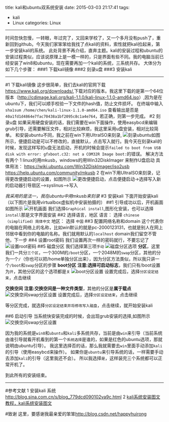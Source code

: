 title: kali和ubuntu双系统安装
date: 2015-03-03 21:17:41
tags:
- kali
- Linux
categories: Linux
---

时间忽快忽慢，一转眼，年过完了，又回来学校了，又一个多月没有push了，重新回到github。今天我们家笨笨给我找了点kali的资料，索性就把kali捡起来，第一步安装kali的系统。
此处背景不再介绍，直奔主题。kali的安装过程和ubuntu的安装过程类似，应该说原理上是一模一样的，只是界面有些不同。我的电脑当前已经安装了win8和ubuntu，现在需要再加一个kali的系统，三系统共存。
大体分为如下几个步骤：
###1 下载kali镜像
###2 刻录u盘
###3 安装kali
<!-- more -->
---
#1 下载kali镜像
这步很简单，我们去kali的官网下载<https://www.kali.org/downloads/>,下载对应的版本。我这里下载的是第一个64位版本（<http://cdimage.kali.org/kali-1.1.0/kali-linux-1.1.0-amd64.iso>）,因为是在ubuntu下，我们可以顺手校验一下文件的hash值，防止文件损坏。
在终端中输入``` sha1sum /home/chen/kali-linux-1.1.0-amd64.iso```
查看输出是否是`40a1fd1d4864e7fac70438a1bf2095c8c1a4e764`，若正确，则第一步完成。
#2 刻录u盘
如果采用硬盘安装的话，我们需要在win下面操作，使用easybcd来编辑grub引导，还需要解压文件，相对比较麻烦，我这里采用u盘安装，相对比较简单。
和安装ubuntu不同，我之前在win下用UltraISO来刻录,
![刻录ubuntu](http://ww3.sinaimg.cn/large/692869a3gw1epsvwgs1rqj20fa0c676e.jpg)如图所示，便捷启动是可以不修改的，直接默认，点击写入就行。我今天在刻录kali的时候，发现这样写的u盘无法启动，开机的时候会提示`failed to boot from USB disk with error: gfxboot.c32: not a COM32R Image boot:`的错误。
解决方法有两个
1 linux的用mkusb，windows的用Win32DiskImager 来制作U盘启动
具体用法：
https://wiki.ubuntu.com/Win32DiskImager/iso2usb
https://help.ubuntu.com/community/mkusb
2 在win下用UltraISO来刻录，记得更改便捷启动的设置，如图所示
![更改便捷启动](http://ww4.sinaimg.cn/large/692869a3gw1epsw409qr3j20go09rjtp.jpg)，点击便捷启动->选择写入新的启动器引导扇区——>syslinus——>写入

*我采用的是法一，我在ubuntu中用mkusb来刻录*
#3 安装kali
下面开始安装kali（以下图片是我用virtualbox虚拟机中安装拍摄的）
##1 引导成功以后，开机画面如图所示
![开机画面](http://ww1.sinaimg.cn/large/692869a3gw1eptme5jxk5j20ne0hcjwf.jpg)
我们选择`Graphical install`,图形化安装，也可以选择`install`那是文字界面安装
##2 选择语言，地区
语言： 选择 `chinese（simplified）简体中文`
地区： 选择 `中国`
##3 配置网络名称和domain
这个代表你的电脑在网络上的名称，比如win默认的就是pc-2000123131，也就是别人在网上邻居中看到你的电脑的名称。我们就用默认的`localhost`
domain我们留空不管他，下一步
##4 设置root密码
我们设置两次一样的密码就行，不要忘记了
![设置root密码](http://ww2.sinaimg.cn/large/692869a3gw1eptmmnvzlnj20ne0hcdih.jpg)
##5 磁盘分区
我们选择第三项`手动`
![磁盘分区选项](http://ww4.sinaimg.cn/large/692869a3gw1eptmp2uw4ij20ne0hc42t.jpg)
**分区**，这里我们一共分`三个区`，一个300M的`/boot`分区，一个2048M的`swap`分区，其他的分为一个`/`（你也可以把/home单独分区出来），因为分区方法类似，所以我只讲一个`/boot`和`swap`分区的步骤
**boot分区**
**注意:**选择**可启动标志**，我们只有/boot设置为`开`，其他分区的这个选项都是`关`
![boot分区设置](http://ww1.sinaimg.cn/large/692869a3gw1eptmu4nonsj20ne0hctbb.jpg)
设置完成后，选择`分区设定结束`，点击继续

**交换空间**
**注意:**交换空间是一种**文件类型**，其他的分区是**属于载点**
![交换空间swap分区设置](http://ww1.sinaimg.cn/large/692869a3gw1eptn2gehkdj20ne0hc77a.jpg)
设置完成后，选择`分区设定结束`，点击继续


等分区完成，就选择`分区设定结束并将修改写入磁盘`，点击继续，就开始安装kali

##6 启动引导
当系统快安装完成的时候，会出现grub安装的选择,如图所示
![交换空间swap分区设置](http://ww3.sinaimg.cn/large/692869a3gw1eptnhakprmj20ns0j7dij.jpg)

因为我的系统是`win8`和`ubuntu`和`kali`多系统共存，当前是由`win`来引导（当前系统由谁引导就看开机看到的第一个`系统选择`是谁的，如果是红色的ubuntu选项，那就说明由ubuntu引导）。
我这里选择否的话，那么我就需要去`win`里面手动添加`kali`的引导（使用easybcd来操作）。
如果你是`ubuntu`来引导系统的话，一样需要手动去添加`kali`的引导（这里我还不会）。
所以我选择`是`，这样装完三个系统都可以正常开机了。


到此所有的安装结束。

---
#参考文献
1 安装kali 系统 <http://blog.sina.com.cn/s/blog_779dcd090102va9c.html>
2 [kali系统安装图文教程，kali系统安装图文](http://www.bkjia.com/Linuxjc/844530.html)

#致谢
这里，要感谢我最亲爱的笨笨<http://blog.csdn.net/happyhuirong>







